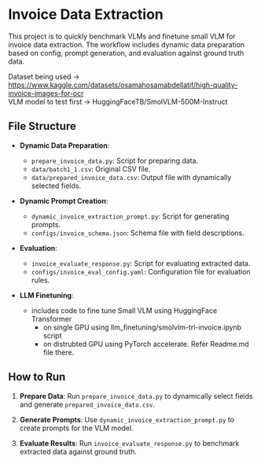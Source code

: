 # Invoice Data Extraction

This project is to quickly benchmark VLMs and finetune small VLM for invoice data extraction. The workflow includes dynamic data preparation based on config, prompt generation, and evaluation against ground truth data.

Dataset being used -> https://www.kaggle.com/datasets/osamahosamabdellatif/high-quality-invoice-images-for-ocr  </br>
VLM model to test first -> HuggingFaceTB/SmolVLM-500M-Instruct

## File Structure

- **Dynamic Data Preparation**:
  - `prepare_invoice_data.py`: Script for preparing data.
  - `data/batch1_1.csv`: Original CSV file.
  - `data/prepared_invoice_data.csv`: Output file with dynamically selected fields.

- **Dynamic Prompt Creation**:
  - `dynamic_invoice_extraction_prompt.py`: Script for generating prompts.
  - `configs/invoice_schema.json`: Schema file with field descriptions.

- **Evaluation**:
  - `invoice_evaluate_response.py`: Script for evaluating extracted data.
  - `configs/invoice_eval_config.yaml`: Configuration file for evaluation rules.
  
- **LLM Finetuning**:
  - includes code to fine tune Small VLM using HuggingFace Transformer 
      - on single GPU using llm_finetuning/smolvlm-trl-invoice.ipynb script
      - on distrubted GPU using PyTorch accelerate. Refer Readme.md file there. 

## How to Run

1. **Prepare Data**:
   Run `prepare_invoice_data.py` to dynamically select fields and generate `prepared_invoice_data.csv`.

2. **Generate Prompts**:
   Use `dynamic_invoice_extraction_prompt.py` to create prompts for the VLM model.

3. **Evaluate Results**:
   Run `invoice_evaluate_response.py` to benchmark extracted data against ground truth.


